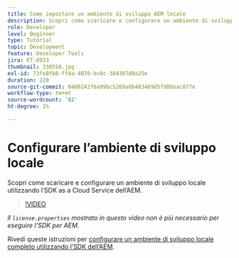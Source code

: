 ```yaml
---
title: Come impostare un ambiente di sviluppo AEM locale
description: Scopri come scaricare e configurare un ambiente di sviluppo locale utilizzando l’SDK as a Cloud Service dell’AEM.
role: Developer
level: Beginner
type: Tutorial
topic: Development
feature: Developer Tools
jira: KT-6933
thumbnail: 330558.jpg
exl-id: 73fe8fb8-ff8a-4070-bc0c-384387d0a25e
duration: 220
source-git-commit: 0400242f6a99bc5209a8b483469d5fd88eac077e
workflow-type: tm+mt
source-wordcount: '82'
ht-degree: 1%

---
```


# Configurare l’ambiente di sviluppo locale

Scopri come scaricare e configurare un ambiente di sviluppo locale utilizzando l’SDK as a Cloud Service dell’AEM.

>[!VIDEO](https://video.tv.adobe.com/v/330558?quality=12&learn=on)

_Il `license.properties` mostrato in questo video non è più necessario per eseguire l’SDK per AEM._

Rivedi queste istruzioni per [configurare un ambiente di sviluppo locale completo utilizzando l’SDK dell’AEM](https://experienceleague.adobe.com/docs/experience-manager-learn/cloud-service/local-development-environment-set-up/overview.html?lang=it).
